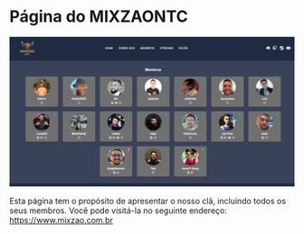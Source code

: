 # Página do MIXZAONTC
![Portfolio Preview](https://raw.githubusercontent.com/devmatsu/mixzao/main/public/images/page_preview.png)

Esta página tem o propósito de apresentar o nosso clã, incluindo todos os seus membros. Você pode visitá-la no seguinte endereço: https://www.mixzao.com.br
